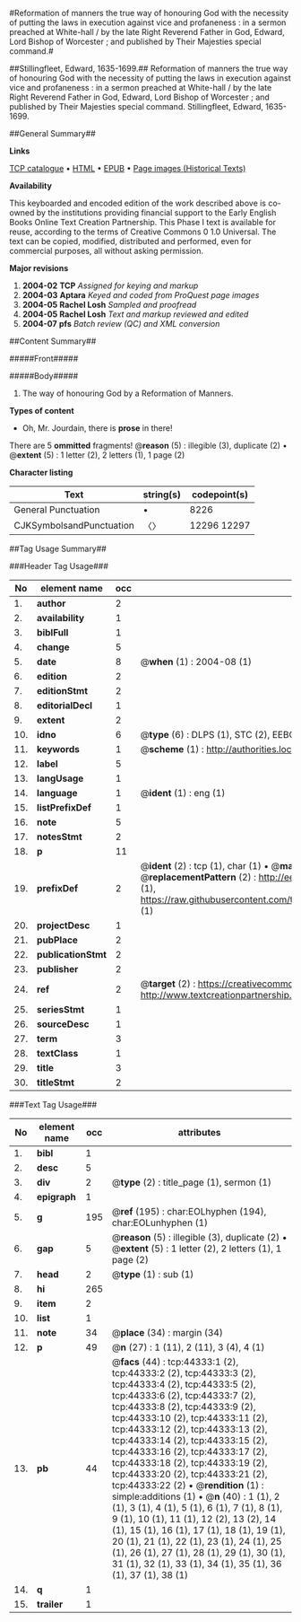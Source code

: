 #Reformation of manners the true way of honouring God with the necessity of putting the laws in execution against vice and profaneness : in a sermon preached at White-hall / by the late Right Reverend Father in God, Edward, Lord Bishop of Worcester ; and published by Their Majesties special command.#

##Stillingfleet, Edward, 1635-1699.##
Reformation of manners the true way of honouring God with the necessity of putting the laws in execution against vice and profaneness : in a sermon preached at White-hall / by the late Right Reverend Father in God, Edward, Lord Bishop of Worcester ; and published by Their Majesties special command.
Stillingfleet, Edward, 1635-1699.

##General Summary##

**Links**

[TCP catalogue](http://www.ota.ox.ac.uk/tcp/)  • 
[HTML](http://tei.it.ox.ac.uk/tcp/Texts-HTML/free/A61/A61593.html)  • 
[EPUB](http://tei.it.ox.ac.uk/tcp/Texts-EPUB/free/A61/A61593.epub) • 
[Page images (Historical Texts)](https://data.historicaltexts.jisc.ac.uk/view?pubId=eebo-09905148e&pageId=eebo-09905148e-44333-1)

**Availability**

This keyboarded and encoded edition of the
	       work described above is co-owned by the institutions
	       providing financial support to the Early English Books
	       Online Text Creation Partnership. This Phase I text is
	       available for reuse, according to the terms of Creative
	       Commons 0 1.0 Universal. The text can be copied,
	       modified, distributed and performed, even for
	       commercial purposes, all without asking permission.

**Major revisions**

1. __2004-02__ __TCP__ *Assigned for keying and markup*
1. __2004-03__ __Aptara__ *Keyed and coded from ProQuest page images*
1. __2004-05__ __Rachel Losh__ *Sampled and proofread*
1. __2004-05__ __Rachel Losh__ *Text and markup reviewed and edited*
1. __2004-07__ __pfs__ *Batch review (QC) and XML conversion*

##Content Summary##

#####Front#####

#####Body#####

1. The way of honouring God by a
Reformation of Manners.

**Types of content**

  * Oh, Mr. Jourdain, there is **prose** in there!

There are 5 **ommitted** fragments! 
 @__reason__ (5) : illegible (3), duplicate (2)  •  @__extent__ (5) : 1 letter (2), 2 letters (1), 1 page (2)

**Character listing**


|Text|string(s)|codepoint(s)|
|---|---|---|
|General Punctuation|•|8226|
|CJKSymbolsandPunctuation|〈〉|12296 12297|

##Tag Usage Summary##

###Header Tag Usage###

|No|element name|occ|attributes|
|---|---|---|---|
|1.|__author__|2||
|2.|__availability__|1||
|3.|__biblFull__|1||
|4.|__change__|5||
|5.|__date__|8| @__when__ (1) : 2004-08 (1)|
|6.|__edition__|2||
|7.|__editionStmt__|2||
|8.|__editorialDecl__|1||
|9.|__extent__|2||
|10.|__idno__|6| @__type__ (6) : DLPS (1), STC (2), EEBO-CITATION (1), OCLC (1), VID (1)|
|11.|__keywords__|1| @__scheme__ (1) : http://authorities.loc.gov/ (1)|
|12.|__label__|5||
|13.|__langUsage__|1||
|14.|__language__|1| @__ident__ (1) : eng (1)|
|15.|__listPrefixDef__|1||
|16.|__note__|5||
|17.|__notesStmt__|2||
|18.|__p__|11||
|19.|__prefixDef__|2| @__ident__ (2) : tcp (1), char (1)  •  @__matchPattern__ (2) : ([0-9\-]+):([0-9IVX]+) (1), (.+) (1)  •  @__replacementPattern__ (2) : http://eebo.chadwyck.com/downloadtiff?vid=$1&page=$2 (1), https://raw.githubusercontent.com/textcreationpartnership/Texts/master/tcpchars.xml#$1 (1)|
|20.|__projectDesc__|1||
|21.|__pubPlace__|2||
|22.|__publicationStmt__|2||
|23.|__publisher__|2||
|24.|__ref__|2| @__target__ (2) : https://creativecommons.org/publicdomain/zero/1.0/ (1), http://www.textcreationpartnership.org/docs/. (1)|
|25.|__seriesStmt__|1||
|26.|__sourceDesc__|1||
|27.|__term__|3||
|28.|__textClass__|1||
|29.|__title__|3||
|30.|__titleStmt__|2||


###Text Tag Usage###

|No|element name|occ|attributes|
|---|---|---|---|
|1.|__bibl__|1||
|2.|__desc__|5||
|3.|__div__|2| @__type__ (2) : title_page (1), sermon (1)|
|4.|__epigraph__|1||
|5.|__g__|195| @__ref__ (195) : char:EOLhyphen (194), char:EOLunhyphen (1)|
|6.|__gap__|5| @__reason__ (5) : illegible (3), duplicate (2)  •  @__extent__ (5) : 1 letter (2), 2 letters (1), 1 page (2)|
|7.|__head__|2| @__type__ (1) : sub (1)|
|8.|__hi__|265||
|9.|__item__|2||
|10.|__list__|1||
|11.|__note__|34| @__place__ (34) : margin (34)|
|12.|__p__|49| @__n__ (27) : 1 (11), 2 (11), 3 (4), 4 (1)|
|13.|__pb__|44| @__facs__ (44) : tcp:44333:1 (2), tcp:44333:2 (2), tcp:44333:3 (2), tcp:44333:4 (2), tcp:44333:5 (2), tcp:44333:6 (2), tcp:44333:7 (2), tcp:44333:8 (2), tcp:44333:9 (2), tcp:44333:10 (2), tcp:44333:11 (2), tcp:44333:12 (2), tcp:44333:13 (2), tcp:44333:14 (2), tcp:44333:15 (2), tcp:44333:16 (2), tcp:44333:17 (2), tcp:44333:18 (2), tcp:44333:19 (2), tcp:44333:20 (2), tcp:44333:21 (2), tcp:44333:22 (2)  •  @__rendition__ (1) : simple:additions (1)  •  @__n__ (40) : 1 (1), 2 (1), 3 (1), 4 (1), 5 (1), 6 (1), 7 (1), 8 (1), 9 (1), 10 (1), 11 (1), 12 (2), 13 (2), 14 (1), 15 (1), 16 (1), 17 (1), 18 (1), 19 (1), 20 (1), 21 (1), 22 (1), 23 (1), 24 (1), 25 (1), 26 (1), 27 (1), 28 (1), 29 (1), 30 (1), 31 (1), 32 (1), 33 (1), 34 (1), 35 (1), 36 (1), 37 (1), 38 (1)|
|14.|__q__|1||
|15.|__trailer__|1||
